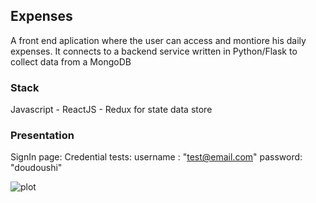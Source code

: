 ## Expenses

A front end aplication where the user can access and montiore his daily expenses. 
It connects to a backend service written in Python/Flask to collect data from a MongoDB

### Stack
Javascript - ReactJS - Redux for state data store 

### Presentation

SignIn page: 
Credential tests: 
username : "test@email.com"
password: "doudoushi"

![plot](./directory_1/directory_2/.../directory_n/Capture-SignIn.PNG)


